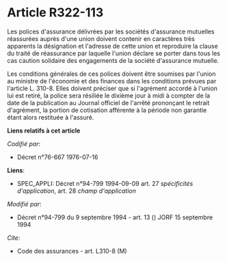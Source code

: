 # Article R322-113

Les polices d'assurance délivrées par les sociétés d'assurance mutuelles réassurées auprès d'une union doivent contenir en
caractères très apparents la désignation et l'adresse de cette union et reproduire la clause du traité de réassurance par
laquelle l'union déclare se porter dans tous les cas caution solidaire des engagements de la société d'assurance mutuelle.

Les conditions générales de ces polices doivent être soumises par l'union au ministre de l'économie et des finances dans les
conditions prévues par l'article L. 310-8. Elles doivent préciser que si l'agrément accordé à l'union lui est retiré, la
police sera résiliée le dixième jour à midi à compter de la date de la publication au Journal officiel de l'arrêté prononçant
le retrait d'agrément, la portion de cotisation afférente à la période non garantie étant alors restituée à l'assuré.

**Liens relatifs à cet article**

_Codifié par_:

  - Décret n°76-667 1976-07-16

**Liens**:

  - SPEC_APPLI: Décret n°94-799 1994-09-09 art. 27 *spécificités d'application*, art. 28 *champ d'application*

_Modifié par_:

  - Décret n°94-799 du 9 septembre 1994 - art. 13 () JORF 15 septembre 1994

_Cite_:

  - Code des assurances - art. L310-8 (M)

